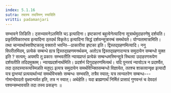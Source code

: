 ```yaml
---
index: 5.1.16
sutra: तदस्य तदस्मिन् स्यादिति
vritti: padamanjari
---
```


 सम्भावने लिङिति। ठ्सभ्यावनेऽलमिति चऽ इत्यादिना। इष्टकानां बहुत्वेनेत्यादिना सूत्रार्थमुदाहरणेषु दर्शयति। प्रकृतिविकारभाव इत्यादिना ठ्तदर्थ विकृतेःऽ इत्यादिना सिद्धं दर्शयन्सूत्रारम्बं समर्थयते। योग्यतामात्रामिति। तथा चान्यार्थास्वपीष्टकासु वक्तारो भवन्ति--प्राकारीया इष्टका इति। द्विस्तद्ग्रहणमित्यादि। ननु विपरीतमिदम्, प्रत्येकं सम्बन्धे ह्यत्र द्विस्तद्ग्रहणमनर्थकम्, अतोऽत्र द्विस्तद्ग्रहणादन्यत्र समुदायेन सम्बन्धो युक्त इति ? सत्यम्; अयमपि तु प्रकारः सम्भवतीति न्यायप्राप्तं प्रत्येकं सम्बन्धमस्मिन्सूत्रे स्थित्वा उदाहरणरूपेण दर्शयतीति तदिदमुक्तम्। न्यायप्रदर्शनार्थमिति। प्रदर्शनं दिगुदाहरणमित्यर्थ। यदि पुनरयं न्यायोऽत्र न प्रदर्श्येत, तदा ठ्तदस्यास्त्यस्मिन्नति मतुप्ऽ इत्यत्र समुदायेन समर्थविभ्क्तिसम्बन्धो विज्ञायेत, ततश्च शाकावान्वृक्ष इत्यादौ यत्र द्वाभप्यां प्रत्ययार्थाभ्यां समर्थविभक्तेः सम्बन्धः सम्भवति, तत्रैव स्यात्; यत्र त्वन्यतरेण सम्बन्धः---गोमान्देवदतो वृक्ष्वान्पर्वत इति, तत्र न स्यात्। अथेहेति। यदा ब्राह्मणार्थं निर्मितं प्रासादं गुणवन्तं च देवदतं पश्यन्सम्भावयति तदा तस्य प्रसङ्गः ॥